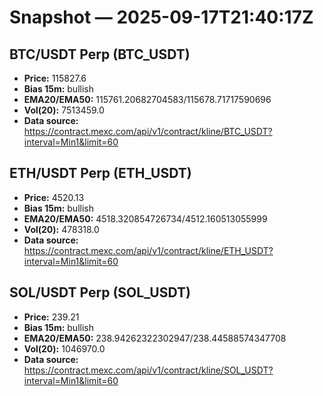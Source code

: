 # Snapshot — 2025-09-17T21:40:17Z

## BTC/USDT Perp (BTC_USDT)
- **Price:** 115827.6
- **Bias 15m:** bullish
- **EMA20/EMA50:** 115761.20682704583/115678.71717590696
- **Vol(20):** 7513459.0
- **Data source:** https://contract.mexc.com/api/v1/contract/kline/BTC_USDT?interval=Min1&limit=60

## ETH/USDT Perp (ETH_USDT)
- **Price:** 4520.13
- **Bias 15m:** bullish
- **EMA20/EMA50:** 4518.320854726734/4512.160513055999
- **Vol(20):** 478318.0
- **Data source:** https://contract.mexc.com/api/v1/contract/kline/ETH_USDT?interval=Min1&limit=60

## SOL/USDT Perp (SOL_USDT)
- **Price:** 239.21
- **Bias 15m:** bullish
- **EMA20/EMA50:** 238.94262322302947/238.44588574347708
- **Vol(20):** 1046970.0
- **Data source:** https://contract.mexc.com/api/v1/contract/kline/SOL_USDT?interval=Min1&limit=60
